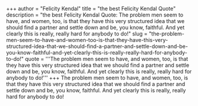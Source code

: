 +++
author = "Felicity Kendal"
title = "the best Felicity Kendal Quote"
description = "the best Felicity Kendal Quote: The problem men seem to have, and women, too, is that they have this very structured idea that we should find a partner and settle down and be, you know, faithful. And yet clearly this is really, really hard for anybody to do!"
slug = "the-problem-men-seem-to-have-and-women-too-is-that-they-have-this-very-structured-idea-that-we-should-find-a-partner-and-settle-down-and-be-you-know-faithful-and-yet-clearly-this-is-really-really-hard-for-anybody-to-do!"
quote = '''The problem men seem to have, and women, too, is that they have this very structured idea that we should find a partner and settle down and be, you know, faithful. And yet clearly this is really, really hard for anybody to do!'''
+++
The problem men seem to have, and women, too, is that they have this very structured idea that we should find a partner and settle down and be, you know, faithful. And yet clearly this is really, really hard for anybody to do!
